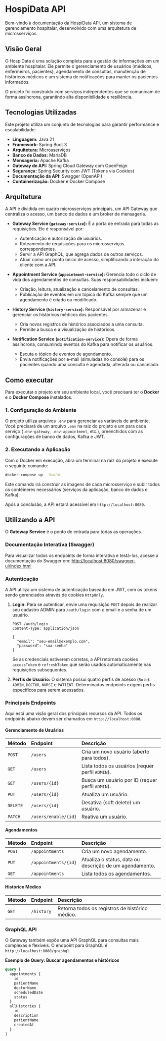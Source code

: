 # HospiData API

Bem-vindo à documentação da HospiData API, um sistema de gerenciamento hospitalar, desenvolvido com uma arquitetura de microsserviços.

## Visão Geral

O HospiData é uma solução completa para a gestão de informações em um ambiente hospitalar. Ele permite o gerenciamento de usuários (médicos, enfermeiros, pacientes), agendamento de consultas, manutenção de históricos médicos e um sistema de notificações para manter os pacientes informados.

O projeto foi construído com serviços independentes que se comunicam de forma assíncrona, garantindo alta disponibilidade e resiliência.

## Tecnologias Utilizadas

Este projeto utiliza um conjunto de tecnologias para garantir performance e escalabilidade:

* **Linguagem:** Java 21
* **Framework:** Spring Boot 3
* **Arquitetura:** Microsserviços
* **Banco de Dados:** MariaDB
* **Mensageria:** Apache Kafka
* **Gateway de API:** Spring Cloud Gateway com OpenFeign
* **Segurança:** Spring Security com JWT (Tokens via Cookies)
* **Documentação da API:** Swagger (OpenAPI)
* **Containerização:** Docker e Docker Compose

## Arquitetura

A API é dividida em quatro microsserviços principais, um API Gateway que centraliza o acesso, um banco de dados e um broker de mensageria.

* **Gateway Service (`gateway-service`):** É a porta de entrada para todas as requisições. Ele é responsável por:
    * Autenticação e autorização de usuários.
    * Roteamento de requisições para os microsserviços correspondentes.
    * Servir a API GraphQL, que agrega dados de outros serviços.
    * Atuar como um ponto único de acesso, simplificando a interação do cliente com a API.

* **Appointment Service (`appointment-service`):** Gerencia todo o ciclo de vida dos agendamentos de consultas. Suas responsabilidades incluem:
    * Criação, leitura, atualização e cancelamento de consultas.
    * Publicação de eventos em um tópico do Kafka sempre que um agendamento é criado ou modificado.

* **History Service (`history-service`):** Responsável por armazenar e gerenciar os históricos médicos dos pacientes.
    * Cria novos registros de histórico associados a uma consulta.
    * Permite a busca e a visualização de históricos.

* **Notification Service (`notification-service`):** Opera de forma assíncrona, consumindo eventos do Kafka para notificar os usuários.
    * Escuta o tópico de eventos de agendamento.
    * Envia notificações por e-mail (simuladas no console) para os pacientes quando uma consulta é agendada, alterada ou cancelada.

## Como executar

Para executar o projeto em seu ambiente local, você precisará ter o **Docker** e o **Docker Compose** instalados.

### 1. Configuração do Ambiente

O projeto utiliza arquivos `.env` para gerenciar as variáveis de ambiente. Você precisará de um arquivo `.env` na raiz do projeto e um para cada serviço (`.env-gateway`, `.env-appointment`, etc.), preenchidos com as configurações de banco de dados, Kafka e JWT.

### 2. Executando a Aplicação

Com o Docker em execução, abra um terminal na raiz do projeto e execute o seguinte comando:

```bash
docker-compose up --build

```
Este comando irá construir as imagens de cada microsserviço e subir todos os contêineres necessários (serviços da aplicação, banco de dados e Kafka).

Após a conclusão, a API estará acessível em `http://localhost:8080`.

## Utilizando a API

O **Gateway Service** é o ponto de entrada para todas as operações.

### Documentação Interativa (Swagger)

Para visualizar todos os endpoints de forma interativa e testá-los, acesse a documentação do Swagger em:
[http://localhost:8080/swagger-ui/index.html](http://localhost:8080/swagger-ui/index.html)

### Autenticação

A API utiliza um sistema de autenticação baseado em JWT, com os tokens sendo gerenciados através de cookies `HttpOnly`.

1.  **Login:** Para se autenticar, envie uma requisição `POST` depois de realizar seu cadastro ADMIN para `/auth/login` com o email e a senha de um usuário.
    ```http
    POST /auth/login
    Content-Type: application/json

    {
      "email": "seu-email@exemplo.com",
      "password": "sua-senha"
    }
    ```
    Se as credenciais estiverem corretas, a API retornará cookies `accessToken` e `refreshToken` que serão usados automaticamente nas requisições subsequentes.

2.  **Perfis de Usuário:** O sistema possui quatro perfis de acesso (`Role`): `ADMIN`, `DOCTOR`, `NURSE` e `PATIENT`. Determinados endpoints exigem perfis específicos para serem acessados.

### Principais Endpoints

Aqui está uma visão geral dos principais recursos da API. Todos os endpoints abaixo devem ser chamados em `http://localhost:8080`.

#### Gerenciamento de Usuários

| Método | Endpoint | Descrição |
| :--- | :--- | :--- |
| `POST` | `/users` | Cria um novo usuário (aberto para todos). |
| `GET` | `/users` | Lista todos os usuários (requer perfil `ADMIN`). |
| `GET` | `/users/{id}` | Busca um usuário por ID (requer perfil `ADMIN`). |
| `PUT` | `/users/{id}` | Atualiza um usuário. |
| `DELETE` | `/users/{id}` | Desativa (soft delete) um usuário. |
| `PATCH`| `/users/enable/{id}` | Reativa um usuário. |

#### Agendamentos

| Método | Endpoint | Descrição |
| :--- | :--- | :--- |
| `POST` | `/appointments` | Cria um novo agendamento. |
| `PUT` | `/appointments/{id}` | Atualiza o status, data ou descrição de um agendamento. |
| `GET` | `/appointments` | Lista todos os agendamentos. |

#### Histórico Médico

| Método | Endpoint | Descrição |
| :--- | :--- | :--- |
| `GET` | `/history` | Retorna todos os registros de histórico médico. |

### GraphQL API

O Gateway também expõe uma API GraphQL para consultas mais complexas e flexíveis. O endpoint para GraphQL é `http://localhost:8080/graphql`.

**Exemplo de Query: Buscar agendamentos e históricos**
```graphql
query {
  appointments {
    id
    patientName
    doctorName
    scheduledDate
    status
  }
  allHistories {
    id
    description
    patientName
    createdAt
  }
}
